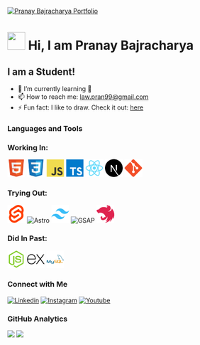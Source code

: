 [![Pranay Bajracharya Portfolio](https://res.cloudinary.com/pranaybajracharya/image/upload/v1677000431/Portfolio_mbtfv5.png)](https://pranaybajracharya.com.np/)

### <h1><img src="https://media.tenor.com/images/30169e4a670daf12443df7d2dd140176/tenor.gif" width="40px" height="40px"> Hi, I am Pranay Bajracharya</h1>

## I am a Student!

- 🌱 I’m currently learning 🙂
- 📫 How to reach me: law.pran99@gmail.com
- ⚡ Fun fact: I like to draw. Check it out: <a href="https://www.instagram.com/its_pranay_arts/" target="_blank">here</a>

### Languages and Tools

### Working In:

<p>
  <img src="https://github.com/devicons/devicon/blob/master/icons/html5/html5-original.svg" alt="HTML" width="40" height="40" /> 
  <img src="https://github.com/devicons/devicon/blob/master/icons/css3/css3-original.svg" alt="CSS" width="40" height="40" /> 
  <img src="https://github.com/devicons/devicon/blob/master/icons/javascript/javascript-original.svg" alt="JavaScript" width="40" height="40" /> 
  <img src="https://github.com/devicons/devicon/blob/master/icons/typescript/typescript-original.svg" alt="TypeScript" width="40" height="40" /> 
  <img src="https://github.com/devicons/devicon/blob/master/icons/react/react-original.svg" alt="React" width="40" height="40" />
  <img src="https://github.com/devicons/devicon/blob/master/icons/nextjs/nextjs-original.svg" alt="NextJS" width="40" height="40" />
  <img src="https://github.com/devicons/devicon/blob/master/icons/git/git-original.svg" alt="Git" width="40" height="40" />
  <!-- <img src="https://github.com/devicons/devicon/blob/master/icons/gitlab/gitlab-original.svg" alt="GitLab" width="40" height="40" /> -->
</p>

### Trying Out:

<p>
  <!-- <img src="https://github.com/devicons/devicon/blob/master/icons/mongodb/mongodb-original-wordmark.svg" alt="MongoDB" width="40" height="40" />  -->
  <img src="https://github.com/devicons/devicon/blob/master/icons/svelte/svelte-original.svg" alt="Svelte" width="40" height="40" /> 
  <img src="https://astro.build/favicon.svg" alt="Astro" width="40" height="40" /> 
  <img src="https://github.com/devicons/devicon/blob/master/icons/tailwindcss/tailwindcss-plain.svg" alt="TailwindCSS" width="40" height="40" /> 
  <img src="https://s3-us-west-2.amazonaws.com/s.cdpn.io/16327/logo.gif" alt="GSAP" width="40" height="40" /> 
  <img src="https://github.com/devicons/devicon/blob/master/icons/nestjs/nestjs-plain.svg" alt="NestJS" width="40" height="40" /> 
</p>

### Did In Past:

<p>
  <img src="https://github.com/devicons/devicon/blob/master/icons/nodejs/nodejs-original.svg" alt="Node" width="40" height="40" />
  <img src="https://github.com/devicons/devicon/blob/master/icons/express/express-original.svg" alt="Express" width="40" height="40" />
  <img src="https://github.com/devicons/devicon/blob/master/icons/mysql/mysql-original-wordmark.svg" alt="MySQL" width="40" height="40" />
</p>

### Connect with Me

<p>
  <a href="https://www.linkedin.com/in/pranaybajracharya" target="blank"><img align="center" src="https://raw.githubusercontent.com/rahuldkjain/github-profile-readme-generator/master/src/images/icons/Social/linked-in-alt.svg" alt="Linkedin" height="30" width="40" /></a>
  <a href="https://www.instagram.com/its_pranay_arts" target="blank"><img align="center" src="https://raw.githubusercontent.com/rahuldkjain/github-profile-readme-generator/master/src/images/icons/Social/instagram.svg" alt="Instagram" height="30" width="40" /></a>
  <a href="https://www.youtube.com/watch?v=dQw4w9WgXcQ" target="blank"><img align="center" src="https://raw.githubusercontent.com/rahuldkjain/github-profile-readme-generator/master/src/images/icons/Social/youtube.svg" alt="Youtube" height="30" width="40" /></a>
</p>

### GitHub Analytics

<p>
  <img height="180em" src="https://github-readme-stats-eight-theta.vercel.app/api?username=PranayBajracharya&show_icons=true&theme=tokyonight&include_all_commits=true&count_private=true"/>
  <img height="180em" src="https://github-readme-stats-eight-theta.vercel.app/api/top-langs/?username=PranayBajracharya&layout=compact&langs_count=10&theme=tokyonight&hide=jupyter%20notebook,hack"/>
</p>

<!-- <p align="center">
<img align="center" src="https://github-readme-streak-stats.herokuapp.com/?user=PranayBajracharya&show_icons=true&theme=tokyonight_duo" alt="PranayBajracharya" />
</p> -->

<!--
<p align="center">
  <img src="https://visitor-badge.laobi.icu/badge?page_id=PranayBajracharya.PranayBajracharya">
  <img alt="GitHub followers" src="https://img.shields.io/github/followers/PranayBajracharya?style=social">
</p> -->
